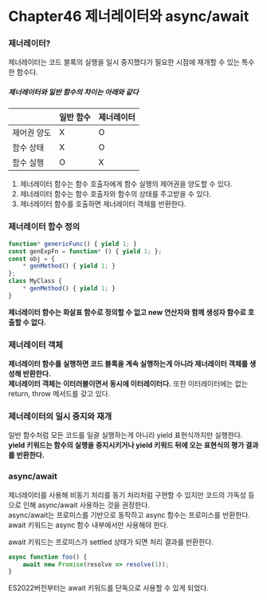# Chapter46 제너레이터와 async/await

### 제너레이터?
제너레이터는 코드 블록의 실행을 일시 중지했다가 필요한 시점에 재개할 수 있는 특수한 함수다.  

##### 제너레이터와 일반 함수의 차이는 아래와 같다
||일반 함수|제너레이터|
|------|---|---|
|제어권 양도|X|O|
|함수 상태|X|O|
|함수 실행|O|X|

1. 제너레이터 함수는 함수 호출자에게 함수 실행의 제어권을 양도할 수 있다.
1. 제너레이터 함수는 함수 호출자와 함수의 상태를 주고받을 수 있다.
1. 제너레이터 함수를 호출하면 제너레이터 객체를 반환한다.

### 제너레이터 함수 정의
```javascript
function* genericFunc() { yield 1; }
const genExpFn = function* () { yield 1; };
const obj = {
	* genMethod() { yield 1; }
};
class MyClass {
	* genMethod() { yield 1; }
}
```

**제너레이터 함수는 화살표 함수로 정의할 수 없고 new 연산자와 함께 생성자 함수로 호출할 수 없다.**

### 제너레이터 객체
**제너레이터 함수를 실행하면 코드 블록을 계속 실행하는게 아니라 제너레이터 객체를 생성해 반환한다.**  
**제너레이터 객체는 이터러블이면서 동시에 이터레이터다.** 또한 이터레이터에는 없는 return, throw 메서드를 갖고 있다.

### 제너레이터의 일시 중지와 재개
일반 함수처럼 모든 코드를 일괄 실행하는게 아니라 yield 표현식까지만 실행한다.  
**yield 키워드는 함수의 실행을 중지시키거나 yield 키워드 뒤에 오는 표현식의 평가 결과를 반환한다.**

### async/await
제너레이터를 사용해 비동기 처리를 동기 처리처럼 구현할 수 있지만 코드의 가독성 등으로 인해 async/await 사용하는 것을 권장한다.  
async/await는 프로미스를 기반으로 동작하고 async 함수는 프로미스를 반환한다. await 키워드는 async 함수 내부에서만 사용해야 한다.  

await 키워드는 프로미스가 settled 상태가 되면 처리 결과를 반환한다.

```javascript
async function foo() {
	await new Promise(resolve => resolve(1));
}
```

ES2022버전부터는 await 키워드를 단독으로 사용할 수 있게 되었다.